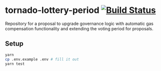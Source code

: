 # tornado-lottery-period [![Build Status](https://img.shields.io/github/workflow/status/Tisamenus/tornado-lottery-period/build)](https://github.com/Tisamenus/tornado-lottery-period/actions)

Repository for a proposal to upgrade governance logic with automatic gas compensation functionality and extending the voting period for proposals.

## Setup

```bash
yarn
cp .env.example .env # fill it out
yarn test
```
